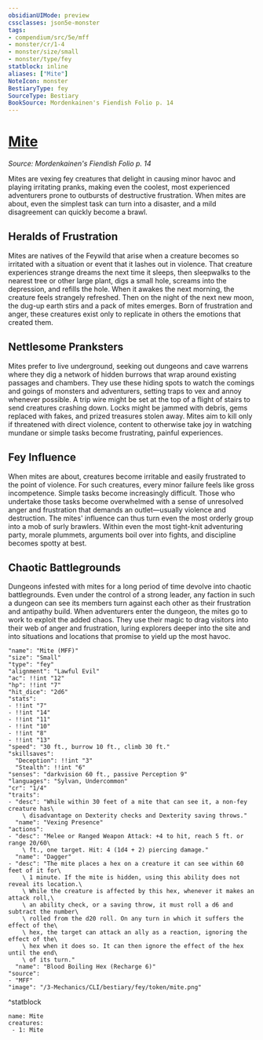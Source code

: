 ```yaml
---
obsidianUIMode: preview
cssclasses: json5e-monster
tags:
- compendium/src/5e/mff
- monster/cr/1-4
- monster/size/small
- monster/type/fey
statblock: inline
aliases: ["Mite"]
NoteIcon: monster
BestiaryType: fey
SourceType: Bestiary
BookSource: Mordenkainen's Fiendish Folio p. 14
---
```

# [Mite](3-Mechanics\CLI\bestiary\fey/mite-mff.md)
*Source: Mordenkainen's Fiendish Folio p. 14*  

Mites are vexing fey creatures that delight in causing minor havoc and playing irritating pranks, making even the coolest, most experienced adventurers prone to outbursts of destructive frustration. When mites are about, even the simplest task can turn into a disaster, and a mild disagreement can quickly become a brawl.

## Heralds of Frustration

Mites are natives of the Feywild that arise when a creature becomes so irritated with a situation or event that it lashes out in violence. That creature experiences strange dreams the next time it sleeps, then sleepwalks to the nearest tree or other large plant, digs a small hole, screams into the depression, and refills the hole. When it awakes the next morning, the creature feels strangely refreshed. Then on the night of the next new moon, the dug-up earth stirs and a pack of mites emerges. Born of frustration and anger, these creatures exist only to replicate in others the emotions that created them.

## Nettlesome Pranksters

Mites prefer to live underground, seeking out dungeons and cave warrens where they dig a network of hidden burrows that wrap around existing passages and chambers. They use these hiding spots to watch the comings and goings of monsters and adventurers, setting traps to vex and annoy whenever possible. A trip wire might be set at the top of a flight of stairs to send creatures crashing down. Locks might be jammed with debris, gems replaced with fakes, and prized treasures stolen away. Mites aim to kill only if threatened with direct violence, content to otherwise take joy in watching mundane or simple tasks become frustrating, painful experiences.

## Fey Influence

When mites are about, creatures become irritable and easily frustrated to the point of violence. For such creatures, every minor failure feels like gross incompetence. Simple tasks become increasingly difficult. Those who undertake those tasks become overwhelmed with a sense of unresolved anger and frustration that demands an outlet—usually violence and destruction. The mites' influence can thus turn even the most orderly group into a mob of surly brawlers. Within even the most tight-knit adventuring party, morale plummets, arguments boil over into fights, and discipline becomes spotty at best.

## Chaotic Battlegrounds

Dungeons infested with mites for a long period of time devolve into chaotic battlegrounds. Even under the control of a strong leader, any faction in such a dungeon can see its members turn against each other as their frustration and antipathy build. When adventurers enter the dungeon, the mites go to work to exploit the added chaos. They use their magic to drag visitors into their web of anger and frustration, luring explorers deeper into the site and into situations and locations that promise to yield up the most havoc.

```statblock
"name": "Mite (MFF)"
"size": "Small"
"type": "fey"
"alignment": "Lawful Evil"
"ac": !!int "12"
"hp": !!int "7"
"hit_dice": "2d6"
"stats":
- !!int "7"
- !!int "14"
- !!int "11"
- !!int "10"
- !!int "8"
- !!int "13"
"speed": "30 ft., burrow 10 ft., climb 30 ft."
"skillsaves":
  "Deception": !!int "3"
  "Stealth": !!int "6"
"senses": "darkvision 60 ft., passive Perception 9"
"languages": "Sylvan, Undercommon"
"cr": "1/4"
"traits":
- "desc": "While within 30 feet of a mite that can see it, a non-fey creature has\
    \ disadvantage on Dexterity checks and Dexterity saving throws."
  "name": "Vexing Presence"
"actions":
- "desc": "Melee or Ranged Weapon Attack: +4 to hit, reach 5 ft. or range 20/60\
    \ ft., one target. Hit: 4 (1d4 + 2) piercing damage."
  "name": "Dagger"
- "desc": "The mite places a hex on a creature it can see within 60 feet of it for\
    \ 1 minute. If the mite is hidden, using this ability does not reveal its location.\
    \ While the creature is affected by this hex, whenever it makes an attack roll,\
    \ an ability check, or a saving throw, it must roll a d6 and subtract the number\
    \ rolled from the d20 roll. On any turn in which it suffers the effect of the\
    \ hex, the target can attack an ally as a reaction, ignoring the effect of the\
    \ hex when it does so. It can then ignore the effect of the hex until the end\
    \ of its turn."
  "name": "Blood Boiling Hex (Recharge 6)"
"source":
- "MFF"
"image": "/3-Mechanics/CLI/bestiary/fey/token/mite.png"
```
^statblock

```encounter-table
name: Mite
creatures:
 - 1: Mite
```